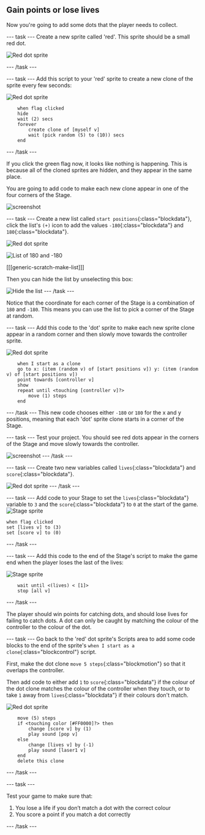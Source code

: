 ## Gain points or lose lives

Now you're going to add some dots that the player needs to collect.

--- task ---
Create a new sprite called 'red'. This sprite should be a small red dot.

![Red dot sprite](images/dots-red.png)

--- /task ---

--- task ---
Add this script to your 'red' sprite to create a new clone of the sprite every few seconds:

![Red dot sprite](images/red-sprite.png)

```blocks
	when flag clicked
	hide
	wait (2) secs
	forever
		create clone of [myself v]
		wait (pick random (5) to (10)) secs
	end
```
--- /task ---

If you click the green flag now, it looks like nothing is happening. This is because all of the cloned sprites are hidden, and they appear in the same place.

You are going to add code to make each new clone appear in one of the four corners of the Stage.

![screenshot](images/dots-start.png)

--- task ---
Create a new list called `start positions`{:class="blockdata"}, click the list's `(+)` icon to add the values `-180`{:class="blockdata"}  and `180`{:class="blockdata"}.

![Red dot sprite](images/red-sprite.png)

![List of 180 and -180](images/dots-list.png)

[[[generic-scratch-make-list]]]

Then you can hide the list by unselecting this box:

![Hide the list](images/hide-list.png)
--- /task ---

Notice that the coordinate for each corner of the Stage is a combination of `180` and `-180`. This means you can use the list to pick a corner of the Stage at random.

--- task ---
Add this code to the 'dot' sprite to make each new sprite clone appear in a random corner and then slowly move towards the controller sprite.

![Red dot sprite](images/red-sprite.png)

```blocks
	when I start as a clone
	go to x: (item (random v) of [start positions v]) y: (item (random v) of [start positions v])
	point towards [controller v]
	show
	repeat until <touching [controller v]?>
		move (1) steps
	end
```

--- /task ---
This new code chooses either `-180` or `180` for the x and y positions, meaning that each 'dot' sprite clone starts in a corner of the Stage.

--- task ---
Test your project. You should see red dots appear in the corners of the Stage and move slowly towards the controller.

![screenshot](images/dots-red-test.png)
--- /task ---

--- task ---
Create two new variables called `lives`{:class="blockdata"} and `score`{:class="blockdata"}.

![Red dot sprite](images/red-sprite.png)
--- /task ---

--- task ---
Add code to your Stage to set the `lives`{:class="blockdata"} variable to `3` and the `score`{:class="blockdata"} to `0` at the start of the game.
![Stage sprite](images/stage-sprite.png)

```blocks
when flag clicked
set [lives v] to (3)
set [score v] to (0)
```
--- /task ---

--- task ---
Add this code to the end of the Stage's script to make the game end when the player loses the last of the lives:

![Stage sprite](images/stage-sprite.png)
```blocks
	wait until <(lives) < [1]>
	stop [all v]
```
--- /task ---

The player should win points for catching dots, and should lose lives for failing to catch dots. A dot can only be caught by matching the colour of the controller to the colour of the dot.

--- task ---
Go back to the 'red' dot sprite's Scripts area to add some code blocks to the end of the sprite's `when I start as a clone`{:class="blockcontrol"} script.

First, make the dot clone `move 5 steps`{:class="blockmotion"} so that it overlaps the controller.

Then add code to either add `1` to `score`{:class="blockdata"} if the colour of the dot clone matches the colour of the controller when they touch, or to take `1` away from `lives`{:class="blockdata"} if their colours don't match.

![Red dot sprite](images/red-sprite.png)
```blocks
	move (5) steps
	if <touching color [#FF0000]?> then
		change [score v] by (1)
		play sound [pop v]
	else
		change [lives v] by (-1)
		play sound [laser1 v]
	end
	delete this clone
```
--- /task ---

--- task ---

Test your game to make sure that:

1. You lose a life if you don’t match a dot with the correct colour
2. You score a point if you match a dot correctly

--- /task ---
